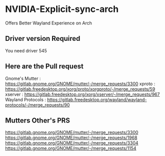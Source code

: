 # NVIDIA-Explicit-sync-arch
Offers Better Wayland Experience on Arch

##  Driver version Required
You need driver 545

## Here are the Pull request

Gnome's Mutter : https://gitlab.gnome.org/GNOME/mutter/-/merge_requests/3300
xproto : https://gitlab.freedesktop.org/xorg/proto/xorgproto/-/merge_requests/59
xserver : https://gitlab.freedesktop.org/xorg/xserver/-/merge_requests/967
Wayland Protocols : https://gitlab.freedesktop.org/wayland/wayland-protocols/-/merge_requests/90

## Mutters Other's PRS
https://gitlab.gnome.org/GNOME/mutter/-/merge_requests/3300
https://gitlab.gnome.org/GNOME/mutter/-/merge_requests/1968
https://gitlab.gnome.org/GNOME/mutter/-/merge_requests/3304
https://gitlab.gnome.org/GNOME/mutter/-/merge_requests/1154
